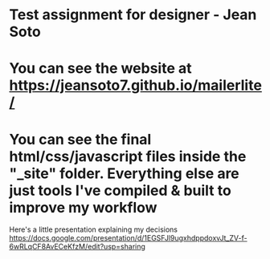 Test assignment for designer - Jean Soto
=============================
You can see the website at https://jeansoto7.github.io/mailerlite/
=============================
You can see the final html/css/javascript files inside the "_site" folder. Everything else are just tools I've compiled & built to improve my workflow
=============================
Here's a little presentation explaining my decisions https://docs.google.com/presentation/d/1EGSFJl9ugxhdppdoxvJt_ZV-f-6wRLqCF8AvECeKfzM/edit?usp=sharing
